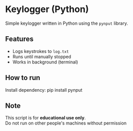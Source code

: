 # Keylogger (Python)

Simple keylogger written in Python using the `pynput` library.

## Features
- Logs keystrokes to `log.txt`
- Runs until manually stopped
- Works in background (terminal)

## How to run

Install dependency:
pip install pynput



## Note

This script is for **educational use only**.  
Do not run on other people's machines without permission